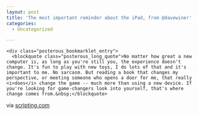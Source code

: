 ```yaml
---
layout: post
title: 'The most important reminder about the iPad, from @davewiner'
categories:
  - Uncategorized

---
```



    <div class="posterous_bookmarklet_entry">
      <blockquote class="posterous_long_quote">No matter how great a new computer is, as long as you're still you, the experience doesn't change. It's fun to play with new toys, I do lots of that and it's important to me. No sarcasm. But reading a book that changes my perspective, or meeting someone who opens a door for me, that really <i>does</i> change the game -- much more than using a new device. If you're looking for game-changers look into yourself, that's where change comes from.&nbsp;</blockquote>

<div class="posterous_quote_citation">via <a href="http://www.scripting.com/stories/2010/04/06/isIpadAGamechanger.html">scripting.com</a></div>
    <p></p></div>
  
